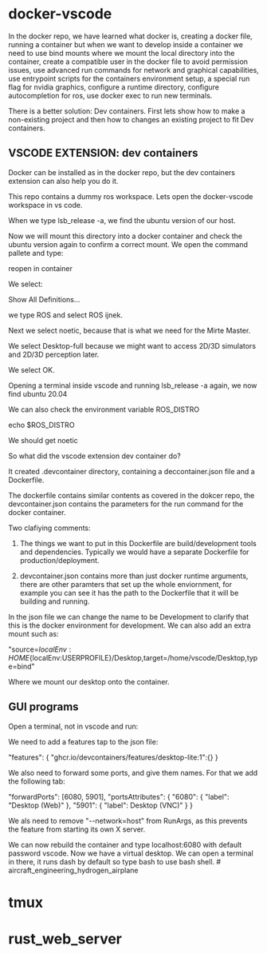# docker-vscode
In the docker repo, we have learned what docker is, creating a docker file, running a container but when we want to develop inside a container we need to use bind mounts where we mount the local directory into the container, create a compatible user in the docker file to avoid permission issues, use advanced run commands for network and graphical capabilities, use entrypoint scripts for the containers environment setup, a special run flag for nvidia graphics, configure a runtime directory, configure autocompletion for ros, use docker exec to run new terminals. 

There is a better solution: Dev containers. 
First lets show how to make a non-existing project and then how to changes an existing project to fit Dev containers. 

## VSCODE EXTENSION: dev containers
Docker can be installed as in the docker repo, but the dev containers extension can also help you do it. 

This repo contains a dummy ros workspace. Lets open the docker-vscode workspace in vs code. 

When we type lsb_release -a, we find the ubuntu version of our host. 

Now we will mount this directory into a docker container and check the ubuntu version again to confirm a correct mount. We open the command pallete and type:

reopen in container

We select:

Show All Definitions...

we type ROS and select ROS ijnek. 

Next we select noetic, because that is what we need for the Mirte Master.

We select Desktop-full because we might want to access 2D/3D simulators and 2D/3D perception later. 

We select OK. 

Opening a terminal inside vscode and running lsb_release -a again, we now find ubuntu 20.04

We can also check the environment variable ROS_DISTRO

echo $ROS_DISTRO

We should get noetic

So what did the vscode extension dev container do? 

It created .devcontainer directory, containing a deccontainer.json file and a Dockerfile. 

The dockerfile contains similar contents as covered in the dokcer repo, the devcontainer.json contains the parameters for the run command for the docker container. 

Two clafiying comments: 
1. The things we want to put in this Dockerfile are build/development tools and dependencies. Typically we would have a separate Dockerfile for production/deployment. 

2. devcontainer.json contains more than just docker runtime arguments, there are other paramters that set up the whole enviornment, for example you can see it has the path to the Dockerfile that it will be building and running. 

In the json file we can change the name to be Development to clarify that this is the docker environment for development. We can also add an extra mount such as: 

"source=${localEnv:HOME}${localEnv:USERPROFILE}/Desktop,target=/home/vscode/Desktop,type=bind"

Where we mount our desktop onto the container.

## GUI programs

Open a terminal, not in vscode and run:

We need to add a features tap to the json file:

"features": {
    "ghcr.io/devcontainers/features/desktop-lite:1":{}
}

We also need to forward some ports, and give them names. For that we add the following tab:

"forwardPorts": [6080, 5901],
"portsAttributes": {
    "6080": {
        "label": "Desktop (Web)"
    },
    "5901": {
        "label": Desktop (VNC)"
    }
}

We als need to remove "--network=host" from RunArgs, as this prevents the feature from starting its own X server. 

We can now rebuild the container and type localhost:6080 with default password vscode. Now we have a virtual desktop. We can open a terminal in there, it runs dash by default so type bash to use bash shell. # aircraft_engineering_hydrogen_airplane
# tmux
# rust_web_server
